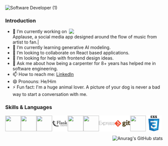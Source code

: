 ![Software Developer (1)](https://github.com/TroyRandall/TroyRandall/assets/105599802/280f9b19-0185-4ec2-8762-d0bdc28a7806)
### Introduction ###
<img align='right' src='https://media.giphy.com/media/v1.Y2lkPTc5MGI3NjExZDYwMXdwMm41ejV4NDZpNzRrbjFlbDg4MWU5YTE3aWplbXo2ZmY5byZlcD12MV9pbnRlcm5hbF9naWZfYnlfaWQmY3Q9Zw/Dne65fvblEBi2fPpRn/giphy.gif' style='width:300px'/>

 - 🔭 I’m currently working on Applause, a social media app designed around the flow of music from artist to fan.| 
 - 🌱 I’m currently learning generative AI modeling.
 - 👯 I’m looking to collaborate on React based applications.
 - 🤔 I’m looking for help with frontend design ideas.
 - 💬 Ask me about how being a carpenter for 8+ years has helped me in software engineering.
 - 📫 How to reach me: <a href="https://www.linkedin.com/in/troy-randall-a493ab17a">LinkedIn</a>
 - 😄 Pronouns: He/Him
 - ⚡ Fun fact: I'm a huge animal lover. A picture of your dog is never a bad way to start a conversation with me.

### Skills & Languages ###
<div width='300px' style='display:flex'>
    <img src='https://img.icons8.com/?size=256&id=Nkym0Ujb8VGI&format=png' height='50px' width='50px'/>
    <img src='https://img.icons8.com/?size=256&id=l75OEUJkPAk4&format=png' height='50px' width='50px'/>
    <img src='https://cdn0.iconfinder.com/data/icons/logos-brands-in-colors/128/react-64.png' height='50px' width='50px'/>
    <img src='https://raw.githubusercontent.com/github/explore/80688e429a7d4ef2fca1e82350fe8e3517d3494d/topics/flask/flask.png' height='50px' width='50px'/>
    <img src='https://img.icons8.com/?size=256&id=LwQEs9KnDgIo&format=png' height='50px' width='50px'/>
    <img src='https://img.icons8.com/?size=512&id=77694&format=png' height='50px' width='50px'/>
    <img src='https://raw.githubusercontent.com/github/explore/80688e429a7d4ef2fca1e82350fe8e3517d3494d/topics/express/express.png' height='50px' width='50px'/>
    <img src='https://raw.githubusercontent.com/github/explore/80688e429a7d4ef2fca1e82350fe8e3517d3494d/topics/git/git.png' height='50px' width='50px'/>
    <img src='https://avatars.githubusercontent.com/u/9919?s=200&v=4' height='50px' width='50px'/>
    <img src='https://raw.githubusercontent.com/github/explore/80688e429a7d4ef2fca1e82350fe8e3517d3494d/topics/css/css.png' height='50px' width='50px'/>
</div>

<div align='right'>
  
![Anurag's GitHub stats](https://github-readme-stats.vercel.app/api?username=TroyRandall&show_icons=true)
</div>

<!--
**TroyRandall/TroyRandall** is a ✨ _special_ ✨ repository because its `README.md` (this file) appears on your GitHub profile.

Here are some ideas to get you started:

- 🔭 I’m currently working on ...
- 🌱 I’m currently learning ...
- 👯 I’m looking to collaborate on ...
- 🤔 I’m looking for help with ...
- 💬 Ask me about ...
- 📫 How to reach me: ...
- 😄 Pronouns: ...
- ⚡ Fun fact: ...
-->
